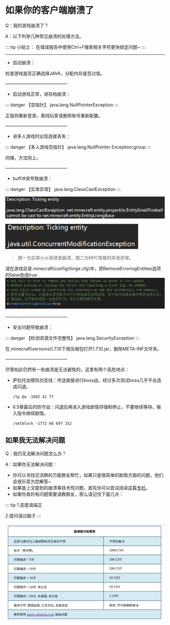 # 如果你的客户端崩溃了

Q：我的游戏崩溃了？

A：以下列举几种常见崩溃的处理方法。

::: tip 小贴士：
在错误报告中使用Ctrl+F搜索相关字符更快锁定问题~
:::

---

* 启动崩溃：

检查游戏是否正确选择JAVA，分配内存是否过低。

  ——————————————

* 启动游戏正常，进存档崩溃：

::: danger 【空指针】
java.lang.NullPointerException
:::

  正版则重新登录，离线玩家请删除账号重新配置。

  ——————————————

* 进多人游戏时出现连接丢失：

::: danger 【多人游戏空指针】
java.lang.NullPointer Exception:group
:::

  同理，方法同上。

  ——————————————

* buff冲突导致崩溃：

::: danger 【实体异常】
java.lang.ClassCastException
:::

  ![1707372755656](image/faq/1707372755656.png)

  ![1707372791835](image/faq/1707372791835.png)

> 图一为实体小火球诱发崩溃，图二为NPC导致的并发异常。

  请在游戏目录\.minecraft\config\forge.cfg\中，把RemoveErroringEntities选项的false改成true![1707372837672](image/faq/1707372837672.png)

  ——————————————

* 安全问题导致崩溃：

::: danger 【检测资源文件完整性】
java.lang.SecurityException
:::

  在\.minecraft\versions\1.7.10下用压缩包打开1.7.10.jar，删除META-INF文件夹。

  ——————————————

  尽管如此仍然有一些崩溃是无法避免的，这里有两个高危地点：

* 萨拉托加啸风剑支线：传送直接进行boss战，经过多次测试boss几乎不会造成闪退。

  ```
  /tp @a -1092 41 77

  ```
* 6.5章最后的防守战：闪退后再进入游戏剧情将强制停止，不要继续等待，输入指令继续剧情。

  ```
  /setblock -1772 66 697 152

  ```

## 如果我无法解决问题

Q：我仍无法解决问题怎么办？

A：如果你无法解决问题：

* 你可以寻找交流群的万能群友帮忙，如果只是很简单的剧情方面的问题，他们会很乐意为您解答~
* 如果是上文提到的崩溃等技术性问题，首先你可以尝试阅读这篇[专栏](https://www.bilibili.com/read/cv18242942)。
* 如果你真的有问题需要请教群友，那么请记住下面几点：
  
::: tip
1.态度请端正

2.提问请过脑子
:::

![1707377502574](image/crash/1707377502574.png)
